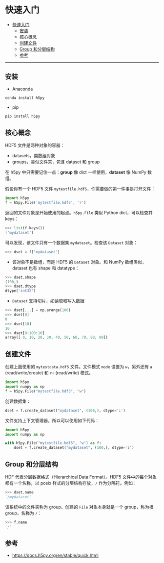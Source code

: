 # 快速入门

- [快速入门](#快速入门)
  - [安装](#安装)
  - [核心概念](#核心概念)
  - [创建文件](#创建文件)
  - [Group 和分层结构](#group-和分层结构)
  - [参考](#参考)

***

## 安装

- Anaconda

```powershell
conda install h5py
```

- pip

```powershell
pip install h5py
```

## 核心概念

HDF5 文件是两种对象的容器：

- datasets，类数组对象
- groups，类似文件夹，包含 dataset 和 group

在 h5py 中只需要记住一点：**group** 像 dict 一样使用，**dataset** 像 NumPy 数组。

假设你有一个 HDF5 文件 `mytestfile.hdf5`，你需要做的第一件事是打开文件：

```python
import h5py
f = h5py.File('mytestfile.hdf5', 'r')
```

返回的文件对象是开始使用的起点。`h5py.File` 类似 Python dict，可以检查其 keys：

```python
>>> list(f.keys())
['mydataset']
```

可以发现，该文件只有一个数据集 `mydataset`。检查该 `Dataset` 对象：

```python
>>> dset = f['mydataset']
```

- 该对象不是数组，而是 HDF5 的 `Dataset` 对象。和 NumPy 数组类似，dataset 也有 shape 和 datatype：

```python
>>> dset.shape
(100,)
>>> dset.dtype
dtype('int32')
```

- `Dataset` 支持切片，如读取和写入数据

```python
>>> dset[...] = np.arange(100)
>>> dset[0]
0
>>> dset[10]
10
>>> dset[0:100:10]
array([ 0, 10, 20, 30, 40, 50, 60, 70, 80, 90])
```

## 创建文件

创建上面使用的 `mytestdata.hdf5` 文件。文件模式 `mode` 设置为 `w`，另外还有 `a` (read/write/create) 和 `r+` (read/write) 模式。

```python
import h5py
import numpy as np
f = h5py.File("mytestfile.hdf5", "w")
```

创建数据集：

```python
dset = f.create_dataset("mydataset", (100,), dtype='i')
```

文件支持上下文管理器，所以可以使用如下代码：

```python
import h5py
import numpy as np

with h5py.File("mytestfile.hdf5", "w") as f:
    dset = f.create_dataset("mydataset", (100,), dtype='i')
```

## Group 和分层结构

HDF 代表分层数据格式（Hierarchical Data Format）。HDF5 文件中的每个对象都有一个名称，以 posix 样式的分层结构存放，`/` 作为分隔符。例如：

```python
>>> dset.name
'/mydataset'
```

该系统中的文件夹称为 group。创建的 `File` 对象本身就是一个 group，称为根 group，名称为 `/`：

```python
>>> f.name
'/'
```



## 参考

- https://docs.h5py.org/en/stable/quick.html
